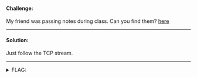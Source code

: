 #### Challenge:

My friend was passing notes during class. Can you find them?
[here](./shark1.pcapng ":ignore")

---

#### Solution:

Just follow the TCP stream.

---

<details><summary>FLAG:</summary>

```
actf{wireshark_doo_doo_doo_doo_doo_doo}
```

</details>
<br/>
